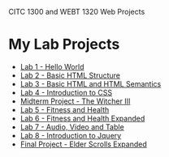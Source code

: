 CITC 1300 and WEBT 1320 Web Projects

<h1>My Lab Projects</h1>
<ul>
<li><a href="Hello_World/index.html" target="_blank"> Lab 1 - Hello World</a></li> 

<li><a href="Lab2/index.html" target="_blank"> Lab 2 - Basic HTML Structure </a></li>

<li><a href="Lab3/index.html" target="_blank"> Lab 3 - Basic HTML and HTML Semantics</a></li>

<li><a href="Lab4/index.html" target="_blank"> Lab 4 - Introduction to CSS</a></li>

<li><a href="MidtermProject/index.html" target="_blank"> Midterm Project - The Witcher III</a></li>

<li><a href="Lab5/index.html" target="_blank"> Lab 5 - Fitness and Health</a></li>

<li><a href="Lab6/index.html" target="_blank"> Lab 6 - Fitness and Health Expanded</a></li>

<li><a href="Lab7/index.html" target="_blank"> Lab 7 - Audio, Video and Table</a></li>

<li><a href="Lab8/index.html" target="_blank"> Lab 8 - Introduction to Jquery</a></li>

<li> <a href="FinalProject/index.html" target="_blank"> Final Project - Elder Scrolls Expanded</a></li>

</ul>
<h1>
